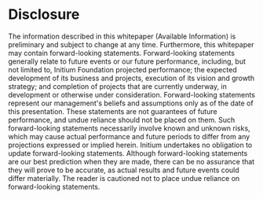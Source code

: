 # Disclosure

The information described in this whitepaper (Available Information) is preliminary and subject to change at any time. Furthermore, this whitepaper may contain forward-looking statements. Forward-looking statements generally relate to future events or our future performance, including, but not limited to, Initium Foundation projected performance; the expected development of its business and projects, execution of its vision and growth strategy; and completion of projects that are currently underway, in development or otherwise under consideration. Forward-looking statements represent our management's beliefs and assumptions only as of the date of this presentation. These statements are not guarantees of future performance, and undue reliance should not be placed on them. Such forward-looking statements necessarily involve known and unknown risks, which may cause actual performance and future periods to differ from any projections expressed or implied herein. Initium undertakes no obligation to update forward-looking statements. Although forward-looking statements are our best prediction when they are made, there can be no assurance that they will prove to be accurate, as actual results and future events could differ materially. The reader is cautioned not to place undue reliance on forward-looking statements.
